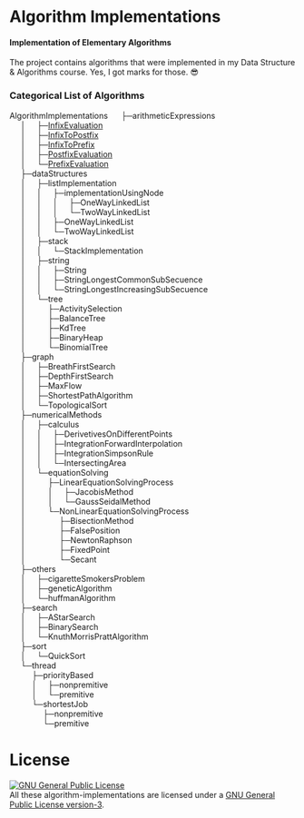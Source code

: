 # Algorithm Implementations
#### Implementation of Elementary Algorithms

The project contains algorithms that were implemented in my Data Structure & Algorithms course. Yes, I got marks for those. :sunglasses:

### Categorical List of Algorithms

AlgorithmImplementations
&nbsp;&nbsp;&nbsp;&nbsp;    ├─arithmeticExpressions <br/>
&nbsp;&nbsp;&nbsp;&nbsp;    │&nbsp;&nbsp;&nbsp;&nbsp;   ├─<a href="https://github.com/MinhasKamal/AlgorithmImplementations/tree/master/arithmeticExpressions/infixEvaluation">InfixEvaluation</a> <br/>
&nbsp;&nbsp;&nbsp;&nbsp;    │&nbsp;&nbsp;&nbsp;&nbsp;   ├─<a href="https://github.com/MinhasKamal/AlgorithmImplementations/tree/master/arithmeticExpressions/infixToPostfix">InfixToPostfix</a> <br/>
&nbsp;&nbsp;&nbsp;&nbsp;    │&nbsp;&nbsp;&nbsp;&nbsp;   ├─<a href="https://github.com/MinhasKamal/AlgorithmImplementations/tree/master/arithmeticExpressions/infixToPrefix">InfixToPrefix</a> <br/>
&nbsp;&nbsp;&nbsp;&nbsp;    │&nbsp;&nbsp;&nbsp;&nbsp;   ├─<a href="https://github.com/MinhasKamal/AlgorithmImplementations/tree/master/arithmeticExpressions/postfixEvaluation">PostfixEvaluation</a> <br/>
&nbsp;&nbsp;&nbsp;&nbsp;    │&nbsp;&nbsp;&nbsp;&nbsp;   └─<a href="https://github.com/MinhasKamal/AlgorithmImplementations/tree/master/arithmeticExpressions/prefixEvaluation">PrefixEvaluation</a> <br/>
&nbsp;&nbsp;&nbsp;&nbsp;    ├─dataStructures <br/>
&nbsp;&nbsp;&nbsp;&nbsp;    │&nbsp;&nbsp;&nbsp;&nbsp;   ├─listImplementation <br/>
&nbsp;&nbsp;&nbsp;&nbsp;    │&nbsp;&nbsp;&nbsp;&nbsp;   │&nbsp;&nbsp;&nbsp;&nbsp;   ├─implementationUsingNode <br/>
&nbsp;&nbsp;&nbsp;&nbsp;    │&nbsp;&nbsp;&nbsp;&nbsp;   │&nbsp;&nbsp;&nbsp;&nbsp;   │&nbsp;&nbsp;&nbsp;&nbsp;   ├─OneWayLinkedList <br/>
&nbsp;&nbsp;&nbsp;&nbsp;    │&nbsp;&nbsp;&nbsp;&nbsp;   │&nbsp;&nbsp;&nbsp;&nbsp;   │&nbsp;&nbsp;&nbsp;&nbsp;   └─TwoWayLinkedList <br/>
&nbsp;&nbsp;&nbsp;&nbsp;    │&nbsp;&nbsp;&nbsp;&nbsp;   │&nbsp;&nbsp;&nbsp;&nbsp;   ├─OneWayLinkedList <br/>
&nbsp;&nbsp;&nbsp;&nbsp;    │&nbsp;&nbsp;&nbsp;&nbsp;   │&nbsp;&nbsp;&nbsp;&nbsp;   └─TwoWayLinkedList <br/>
&nbsp;&nbsp;&nbsp;&nbsp;    │&nbsp;&nbsp;&nbsp;&nbsp;   ├─stack <br/>
&nbsp;&nbsp;&nbsp;&nbsp;    │&nbsp;&nbsp;&nbsp;&nbsp;   │&nbsp;&nbsp;&nbsp;&nbsp;   └─StackImplementation <br/>
&nbsp;&nbsp;&nbsp;&nbsp;    │&nbsp;&nbsp;&nbsp;&nbsp;   ├─string <br/>
&nbsp;&nbsp;&nbsp;&nbsp;    │&nbsp;&nbsp;&nbsp;&nbsp;   │&nbsp;&nbsp;&nbsp;&nbsp;   ├─String <br/>
&nbsp;&nbsp;&nbsp;&nbsp;    │&nbsp;&nbsp;&nbsp;&nbsp;   │&nbsp;&nbsp;&nbsp;&nbsp;   ├─StringLongestCommonSubSecuence <br/>
&nbsp;&nbsp;&nbsp;&nbsp;    │&nbsp;&nbsp;&nbsp;&nbsp;   │&nbsp;&nbsp;&nbsp;&nbsp;   └─StringLongestIncreasingSubSecuence <br/>
&nbsp;&nbsp;&nbsp;&nbsp;    │&nbsp;&nbsp;&nbsp;&nbsp;   └─tree <br/>
&nbsp;&nbsp;&nbsp;&nbsp;    │&nbsp;&nbsp;&nbsp;&nbsp;    &nbsp;&nbsp;&nbsp;&nbsp;   ├─ActivitySelection <br/>
&nbsp;&nbsp;&nbsp;&nbsp;    │&nbsp;&nbsp;&nbsp;&nbsp;    &nbsp;&nbsp;&nbsp;&nbsp;   ├─BalanceTree <br/>
&nbsp;&nbsp;&nbsp;&nbsp;    │&nbsp;&nbsp;&nbsp;&nbsp;    &nbsp;&nbsp;&nbsp;&nbsp;   ├─KdTree <br/>
&nbsp;&nbsp;&nbsp;&nbsp;    │&nbsp;&nbsp;&nbsp;&nbsp;    &nbsp;&nbsp;&nbsp;&nbsp;   ├─BinaryHeap <br/>
&nbsp;&nbsp;&nbsp;&nbsp;    │&nbsp;&nbsp;&nbsp;&nbsp;    &nbsp;&nbsp;&nbsp;&nbsp;   └─BinomialTree <br/>
&nbsp;&nbsp;&nbsp;&nbsp;    ├─graph <br/>
&nbsp;&nbsp;&nbsp;&nbsp;    │&nbsp;&nbsp;&nbsp;&nbsp;   ├─BreathFirstSearch <br/>
&nbsp;&nbsp;&nbsp;&nbsp;    │&nbsp;&nbsp;&nbsp;&nbsp;   ├─DepthFirstSearch <br/>
&nbsp;&nbsp;&nbsp;&nbsp;    │&nbsp;&nbsp;&nbsp;&nbsp;   ├─MaxFlow <br/>
&nbsp;&nbsp;&nbsp;&nbsp;    │&nbsp;&nbsp;&nbsp;&nbsp;   ├─ShortestPathAlgorithm <br/>
&nbsp;&nbsp;&nbsp;&nbsp;    │&nbsp;&nbsp;&nbsp;&nbsp;   └─TopologicalSort <br/>
&nbsp;&nbsp;&nbsp;&nbsp;    ├─numericalMethods <br/>
&nbsp;&nbsp;&nbsp;&nbsp;    │&nbsp;&nbsp;&nbsp;&nbsp;   ├─calculus <br/>
&nbsp;&nbsp;&nbsp;&nbsp;    │&nbsp;&nbsp;&nbsp;&nbsp;   │&nbsp;&nbsp;&nbsp;&nbsp;   ├─DerivetivesOnDifferentPoints <br/>
&nbsp;&nbsp;&nbsp;&nbsp;    │&nbsp;&nbsp;&nbsp;&nbsp;   │&nbsp;&nbsp;&nbsp;&nbsp;   ├─IntegrationForwardInterpolation <br/>
&nbsp;&nbsp;&nbsp;&nbsp;    │&nbsp;&nbsp;&nbsp;&nbsp;   │&nbsp;&nbsp;&nbsp;&nbsp;   ├─IntegrationSimpsonRule <br/>
&nbsp;&nbsp;&nbsp;&nbsp;    │&nbsp;&nbsp;&nbsp;&nbsp;   │&nbsp;&nbsp;&nbsp;&nbsp;   └─IntersectingArea <br/>
&nbsp;&nbsp;&nbsp;&nbsp;    │&nbsp;&nbsp;&nbsp;&nbsp;   └─equationSolving <br/>
&nbsp;&nbsp;&nbsp;&nbsp;    │&nbsp;&nbsp;&nbsp;&nbsp;    &nbsp;&nbsp;&nbsp;&nbsp;   ├─LinearEquationSolvingProcess <br/>
&nbsp;&nbsp;&nbsp;&nbsp;    │&nbsp;&nbsp;&nbsp;&nbsp;    &nbsp;&nbsp;&nbsp;&nbsp;   │&nbsp;&nbsp;&nbsp;&nbsp;   ├─JacobisMethod <br/>
&nbsp;&nbsp;&nbsp;&nbsp;    │&nbsp;&nbsp;&nbsp;&nbsp;    &nbsp;&nbsp;&nbsp;&nbsp;   │&nbsp;&nbsp;&nbsp;&nbsp;   └─GaussSeidalMethod <br/>
&nbsp;&nbsp;&nbsp;&nbsp;    │&nbsp;&nbsp;&nbsp;&nbsp;    &nbsp;&nbsp;&nbsp;&nbsp;   └─NonLinearEquationSolvingProcess <br/>
&nbsp;&nbsp;&nbsp;&nbsp;    │&nbsp;&nbsp;&nbsp;&nbsp;    &nbsp;&nbsp;&nbsp;&nbsp;    &nbsp;&nbsp;&nbsp;&nbsp;   ├─BisectionMethod <br/>
&nbsp;&nbsp;&nbsp;&nbsp;    │&nbsp;&nbsp;&nbsp;&nbsp;    &nbsp;&nbsp;&nbsp;&nbsp;    &nbsp;&nbsp;&nbsp;&nbsp;   ├─FalsePosition <br/>
&nbsp;&nbsp;&nbsp;&nbsp;    │&nbsp;&nbsp;&nbsp;&nbsp;    &nbsp;&nbsp;&nbsp;&nbsp;    &nbsp;&nbsp;&nbsp;&nbsp;   ├─NewtonRaphson <br/>
&nbsp;&nbsp;&nbsp;&nbsp;    │&nbsp;&nbsp;&nbsp;&nbsp;    &nbsp;&nbsp;&nbsp;&nbsp;    &nbsp;&nbsp;&nbsp;&nbsp;   ├─FixedPoint <br/>
&nbsp;&nbsp;&nbsp;&nbsp;    │&nbsp;&nbsp;&nbsp;&nbsp;    &nbsp;&nbsp;&nbsp;&nbsp;    &nbsp;&nbsp;&nbsp;&nbsp;   └─Secant <br/>
&nbsp;&nbsp;&nbsp;&nbsp;    ├─others <br/>
&nbsp;&nbsp;&nbsp;&nbsp;    │&nbsp;&nbsp;&nbsp;&nbsp;   ├─cigaretteSmokersProblem <br/>
&nbsp;&nbsp;&nbsp;&nbsp;    │&nbsp;&nbsp;&nbsp;&nbsp;   ├─geneticAlgorithm <br/>
&nbsp;&nbsp;&nbsp;&nbsp;    │&nbsp;&nbsp;&nbsp;&nbsp;   └─huffmanAlgorithm <br/>
&nbsp;&nbsp;&nbsp;&nbsp;    ├─search <br/>
&nbsp;&nbsp;&nbsp;&nbsp;    │&nbsp;&nbsp;&nbsp;&nbsp;   ├─AStarSearch <br/>
&nbsp;&nbsp;&nbsp;&nbsp;    │&nbsp;&nbsp;&nbsp;&nbsp;   ├─BinarySearch <br/>
&nbsp;&nbsp;&nbsp;&nbsp;    │&nbsp;&nbsp;&nbsp;&nbsp;   └─KnuthMorrisPrattAlgorithm <br/>
&nbsp;&nbsp;&nbsp;&nbsp;    ├─sort <br/>
&nbsp;&nbsp;&nbsp;&nbsp;    │&nbsp;&nbsp;&nbsp;&nbsp;   └─QuickSort <br/>
&nbsp;&nbsp;&nbsp;&nbsp;    └─thread <br/>
&nbsp;&nbsp;&nbsp;&nbsp;     &nbsp;&nbsp;&nbsp;&nbsp;   ├─priorityBased <br/>
&nbsp;&nbsp;&nbsp;&nbsp;     &nbsp;&nbsp;&nbsp;&nbsp;   │&nbsp;&nbsp;&nbsp;&nbsp;   ├─nonpremitive <br/>
&nbsp;&nbsp;&nbsp;&nbsp;     &nbsp;&nbsp;&nbsp;&nbsp;   │&nbsp;&nbsp;&nbsp;&nbsp;   └─premitive <br/>
&nbsp;&nbsp;&nbsp;&nbsp;     &nbsp;&nbsp;&nbsp;&nbsp;   └─shortestJob <br/>
&nbsp;&nbsp;&nbsp;&nbsp;     &nbsp;&nbsp;&nbsp;&nbsp;    &nbsp;&nbsp;&nbsp;&nbsp;   ├─nonpremitive <br/>
&nbsp;&nbsp;&nbsp;&nbsp;     &nbsp;&nbsp;&nbsp;&nbsp;    &nbsp;&nbsp;&nbsp;&nbsp;   └─premitive <br/>

# License
<a rel="license" href="http://www.gnu.org/licenses/gpl.html"><img alt="GNU General Public License" style="border-width:0" src="http://www.gnu.org/graphics/gplv3-88x31.png" /></a><br/>All these algorithm-implementations are licensed under a <a rel="license" href="http://www.gnu.org/licenses/gpl.html">GNU General Public License version-3</a>.
